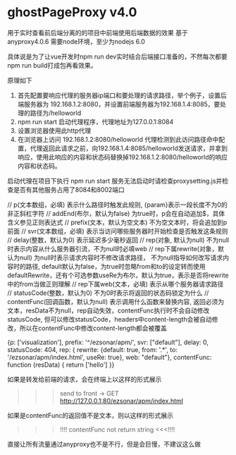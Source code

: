 # ghostPageProxy v4.0

用于实时查看前后端分离的的项目中前端使用后端数据的效果
基于anyproxy4.0.6
需要node环境，至少为nodejs 6.0

具体说是为了让vue开发时npm run dev实时结合后端接口准备的，不然每次都要npm run build打成包再看效果。

原理如下

1. 首先配置要响应代理的服务器ip端口和要处理的请求路径，举个例子，设置后端服务器为 192.168.1.2:8080，并设置前端服务器为192.168.1.4:8085，要处理的路径为/helloworld
2. npm run start 启动代理程序，代理地址为127.0.0.1:8084
3. 设置浏览器使用此http代理
4. 在浏览器上访问 192.168.1.2:8080/helloworld
   代理检测到此访问路径命中配置，代理返回此请求之前，向192.168.1.4:8085/helloworld发送请求，并拿到响应，使用此响应的内容和状态码替换掉192.168.1.2:8080/helloworld的响应内容和状态码。

启动代理在项目下执行 npm run start
服务无法启动时请检查proxysetting.js并检查是否有其他服务占用了8084和8002端口

// p(文本数组，必填) 表示什么路径时触发此规则, {param}表示一段长度不为0的非正斜杠字符
// addEnd(布尔，默认为false) 为true时，p会在自动追加$，具体含义参见正则表达式
// prefix(文本，默认为空文本) 不为空文本时，将会追加到p前面
// svr(文本数组，必填) 表示当访问哪些服务器时开始检查是否触发这条规则
// delay(整数，默认为0) 表示延迟多少毫秒返回
// rep(对象, 默认为null) 不为null时表示内容从什么服务器引流，不为null时必填web
// rep下属rewrite(对象，默认为null) 为null时表示请求内容时不修改请求路径， 不为null指导如何改写请求内容时的路径, default默认为false，为true时忽略from和to的设定转而使用defaultRewrite，还有个可选参数useRe为布尔，默认为true，表示是否将rewrite中的from当做正则理解
// rep下属web(文本，必填) 表示从哪个服务器请求路径
// statusCode(整数，默认为0) 不为0时表示将返回的状态码锁定为什么
// contentFunc(回调函数，默认为null) 表示调用什么函数来替换内容, 返回必须为文本，resData不为null，rep自动失效，contentFunc执行时不会自动修改statusCode, 但可以修改statusCode，headers中content-length会被自动修改，所以在contentFunc中修改content-length都会被覆盖

{p: ['visualization'], prefix: '^/ezsonar/apm/', svr: ["default"], delay: 0, statusCode: 404, rep: { rewrite: {default: true, from: '.*', to: '/ezsonar/apm/index.html', useRe: true}, web: "default"}, contentFunc: function (resData) {
       return ['hello']
}}

如果是转发给前端的请求，会在终端上以这样的形式展示
>>> send to front -> GET http://127.0.0.1:80/ezsonar/apm/index.html

如果是contentFunc的返回值不是文本，则以这样的形式展示
>>>!!!!
contentFunc not return string
<<<!!!!

直接让所有流量通过anyproxy也不是不行，但是会巨慢，不建议这么做

